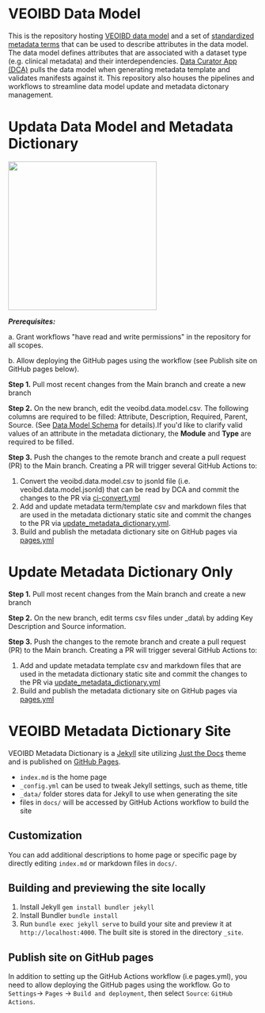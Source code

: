 # VEOIBD Data Model

This is the repository hosting [VEOIBD data model](https://github.com/VEOIBD/data_models/blob/main/veoibd.data.model.csv) and a set of [standardized metadata terms](https://github.com/VEOIBD/data_models/tree/main/_data) that can be used to describe attributes in the data model. The data model defines attributes that are associated with a dataset type (e.g. clinical metadata) and their interdependencies. [Data Curator App (DCA)](https://dca.app.sagebionetworks.org/) pulls the data model when generating metadata template and validates manifests against it. This repository also houses the pipelines and workflows to streamline data model update and metadata dictonary management. 

# Updata Data Model and Metadata Dictionary
<img src="https://github.com/VEOIBD/data_models/assets/90745557/e061e265-77ff-4bca-a6bb-a525e79d3352" width="300" />

***Prerequisites:***

 a. Grant workflows "have read and write permissions" in the repository for all scopes.
 
 b. Allow deploying the GitHub pages using the workflow (see Publish site on GitHub pages below).
    
**Step 1.** Pull most recent changes from the Main branch and create a new branch

**Step 2.** On the new branch, edit the veoibd.data.model.csv. The following columns are required to be filled: Attribute, Description, Required, Parent, Source. (See [Data Model Schema](https://sagebionetworks.jira.com/wiki/spaces/SCHEM/pages/2473623559/The+Data+Model+Schema) for details).If you'd like to clarify valid values of an attribute in the metadata dictionary, the **Module** and **Type** are required to be filled.  

**Step 3.** Push the changes to the remote branch and create a pull request (PR) to the Main branch. Creating a PR will trigger several GitHub Actions to: 
 1. Convert the veoibd.data.model.csv to jsonld file (i.e. veoibd.data.model.jsonld) that can be read by DCA and commit the changes to the PR via [ci-convert.yml](https://github.com/VEOIBD/data_models/blob/main/.github/workflows/ci-convert.yml)
 2. Add and update metadata term/template csv and markdown files that are used in the metadata dictionary static site and commit the changes to the PR via [update_metadata_dictionary.yml](https://github.com/VEOIBD/data_models/blob/main/.github/workflows/update_metadata_dictionary.yml). 
 3. Build and publish the metadata dictionary site on GitHub pages via [pages.yml](https://github.com/VEOIBD/data_models/blob/main/.github/workflows/pages.yml)

# Update Metadata Dictionary Only

**Step 1.** Pull most recent changes from the Main branch and create a new branch

**Step 2.** On the new branch, edit terms csv files under \_data\ by adding Key Description and Source information.

**Step 3.** Push the changes to the remote branch and create a pull request (PR) to the Main branch. Creating a PR will trigger several GitHub Actions to: 
1. Add and update metadata template csv and markdown files that are used in the metadata dictionary static site and commit the changes to the PR via [update_metadata_dictionary.yml](https://github.com/VEOIBD/data_models/blob/main/.github/workflows/update_metadata_dictionary.yml)
2. Build and publish the metadata dictionary site on GitHub pages via [pages.yml](https://github.com/VEOIBD/data_models/blob/main/.github/workflows/pages.yml)

# VEOIBD Metadata Dictionary Site
VEOIBD Metadata Dictionary is a [Jekyll](https://jekyllrb.com/) site utilizing [Just the Docs](https://just-the-docs.github.io/just-the-docs/) theme and is published on [GitHub Pages](https://pages.github.com/). 

- `index.md` is the home page 
- `_config.yml` can be used to tweak Jekyll settings, such as theme, title
- `_data/` folder stores data for Jekyll to use when generating the site
- files in `docs/` will be accessed by GitHub Actions workflow to build the site

## Customization
You can add additional descriptions to home page or specific page by directly editing `index.md` or markdown files in `docs/`. 

## Building and previewing the site locally

1. Install Jekyll `gem install bundler jekyll`
2. Install Bundler `bundle install`
3. Run `bundle exec jekyll serve` to build your site and preview it at `http://localhost:4000`. The built site is stored in the directory `_site`.

## Publish site on GitHub pages
In addition to setting up the GitHub Actions workflow (i.e pages.yml), you need to allow deploying the GitHub pages using the workflow. Go to `Settings`-> `Pages` -> `Build and deployment`, then select `Source`: `GitHub Actions`.
